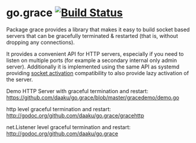 go.grace [![Build Status](https://secure.travis-ci.org/daaku/go.grace.png)](http://travis-ci.org/daaku/go.grace)
========

Package grace provides a library that makes it easy to build socket
based servers that can be gracefully terminated & restarted (that is,
without dropping any connections).

It provides a convenient API for HTTP servers, especially if you need to listen
on multiple ports (for example a secondary internal only admin server).
Additionally it is implemented using the same API as systemd providing [socket
activation](http://0pointer.de/blog/projects/socket-activation.html)
compatibility to also provide lazy activation of the server.

Demo HTTP Server with graceful termination and restart:
https://github.com/daaku/go.grace/blob/master/gracedemo/demo.go

http level graceful termination and restart:
http://godoc.org/github.com/daaku/go.grace/gracehttp

net.Listener level graceful termination and restart:
http://godoc.org/github.com/daaku/go.grace
